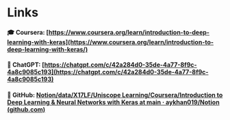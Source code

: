 

# Links
#### 🎓 Coursera: [https://www.coursera.org/learn/introduction-to-deep-learning-with-keras](https://www.coursera.org/learn/introduction-to-deep-learning-with-keras/)
#### 🤖 ChatGPT:  [https://chatgpt.com/c/42a284d0-35de-4a77-8f9c-4a8c9085c193](https://chatgpt.com/c/42a284d0-35de-4a77-8f9c-4a8c9085c193)
#### 🔗 GitHub: [Notion/data/X17LF/Uniscope Learning/Coursera/Introduction to Deep Learning & Neural Networks with Keras at main · aykhan019/Notion (github.com)](https://github.com/aykhan019/Notion/tree/main/data/X17LF/Uniscope%20Learning/Coursera/Introduction%20to%20Deep%20Learning%20%26%20Neural%20Networks%20with%20Keras)
